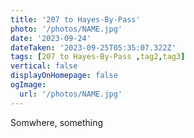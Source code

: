 ```yaml
---
title: '207 to Hayes-By-Pass'
photo: '/photos/NAME.jpg'
date: '2023-09-24'
dateTaken: '2023-09-25T05:35:07.322Z'
tags: [207 to Hayes-By-Pass ,tag2,tag3]
vertical: false
displayOnHomepage: false
ogImage:
  url: '/photos/NAME.jpg'
---
```

Somwhere, something
